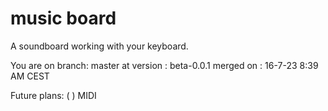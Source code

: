 # music board

A soundboard working with your keyboard.

You are on branch: master
at version       : beta-0.0.1
merged on        : 16-7-23 8:39 AM CEST

Future plans:
 ( ) MIDI